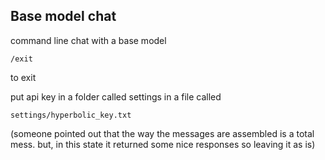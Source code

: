 ## Base model chat

command line chat with a base model

```/exit```

to exit

put api key in a folder called settings in a file called

```settings/hyperbolic_key.txt```

(someone pointed out that the way the messages are assembled is a total mess. but, in this state it returned some nice responses so leaving it as is)
